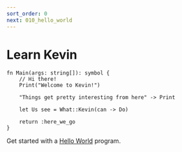 ```yaml
---
sort_order: 0
next: 010_hello_world
---
```


# Learn Kevin

```kev
fn Main(args: string[]): symbol {
    // Hi there!
    Print("Welcome to Kevin!")

    "Things get pretty interesting from here" -> Print

    let Us see = What::Kevin(can -> Do)

    return :here_we_go
}
```

Get started with a <a href="/learn/hello_world.html">Hello World</a> program.
